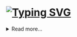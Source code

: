 # [![Typing SVG](https://readme-typing-svg.demolab.com/?font=VT323&size=70&duration=4000&pause=300&color=50ce95&center=true&vCenter=true&multiline=true&repeat=false&random=false&width=1300&height=200&lines=Hi+everyone;I'm+Eliza,+a+self+taught+frontend+developer)](https://git.io/typing-svg)

<details>
  <summary>
    Read more...
  </summary>

  ## About me:

  I am fascinated by how the internet and computer works. Currently embarking on a journey to learn how to create aesthetically pleasing and easy to navigate websites.
  
  <img align="right" width="400" src="https://img.freepik.com/free-vector/hand-coding-concept-illustration_114360-8193.jpg" />
  <br><br>

- 📖 I’m currently learning **TypeScript**
  
- 💻 I’m currently working on **Makeup artist website**
  
- 👨‍💻 All of my projects are available at [Eliza's portfolio](https://eliza-nierwinska.vercel.app/)
  
- 📧 How to reach me **nierwinskaeliza@gmail.com**
  
- 🌱 Know about my experiences [my resume](https://eliza-nierwinska.vercel.app/resume)

<br><br><br><br>

## My skills:
  
### **Programming languages:**
<a href="https://skillicons.dev">
  <img src="https://skillicons.dev/icons?i=js,html,css,ts,py" />
</a>


### **Frameworks/Libraries:**
  
  * React
  * React Redux
  * React Router
  * React Three Fiber
  * Three.js
  * Next.js
  * TailwindCSS


### **Tools:**
  
  * Git
  * Github
  * Command Line
  * Blender


### **Languages:**
  
  | Language      | Proficiency     |
  | ------------- | --------------  |
  | English       | C1              |
  | German        | B1              |
  | Polish        | Native language |
  <br>

[![](https://img.shields.io/badge/linkedin-0a66c2)]([http://linkedin.com/in/ingridrosselis](https://www.linkedin.com/in/eliza-nierwi%C5%84ska-583385278/))
[![](https://img.shields.io/badge/blog-a0c172)](https://tech-blog-en.vercel.app/)
</details>
